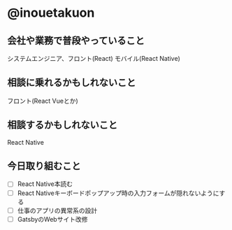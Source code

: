 # @inouetakuon

## 会社や業務で普段やっていること
システムエンジニア、フロント(React) モバイル(React Native)

## 相談に乗れるかもしれないこと
フロント(React Vueとか)

## 相談するかもしれないこと
React Native

## 今日取り組むこと
- [ ] React Native本読む
- [ ] React Nativeキーボードポップアップ時の入力フォームが隠れないようにする
- [ ] 仕事のアプリの異常系の設計
- [ ] GatsbyのWebサイト改修
